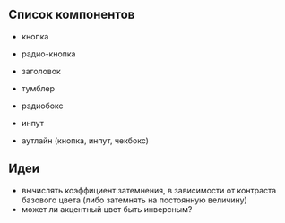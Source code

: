 

## Список компонентов

- кнопка
- радио-кнопка
- заголовок
- тумблер
- радиобокс

- инпут
- аутлайн (кнопка, инпут, чекбокс)

## Идеи

- вычислять коэффициент затемнения, в зависимости от контраста базового цвета (либо затемнять на постоянную величину)
- может ли акцентный цвет быть инверсным?